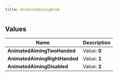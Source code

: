 ```yaml
---
title: AnimatedAimingEnum
---
```


## Values

| Name | Description |
| ---- | ----------- |
| **AnimatedAimingTwoHanded** | Value: **0** |
| **AnimatedAimingRightHanded** | Value: **1** |
| **AnimatedAimingDisabled** | Value: **2** |

